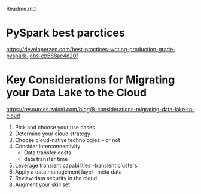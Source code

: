 Readme.md

PySpark best parctices
======================
https://developerzen.com/best-practices-writing-production-grade-pyspark-jobs-cb688ac4d20f


Key Considerations for Migrating your Data Lake to the Cloud
============================================================
https://resources.zaloni.com/blog/8-considerations-migrating-data-lake-to-cloud

1. Pick and choose your use cases
2. Determine your cloud strategy
3. Choose cloud-native technologies – or not
4. Consider interconnectivity
    - Data transfer costs 
    - data transfer time
5. Leverage transient capabilities 
    -transient clusters 
6. Apply a data management layer
    -meta data 
7. Review data security in the cloud
8. Augment your skill set
